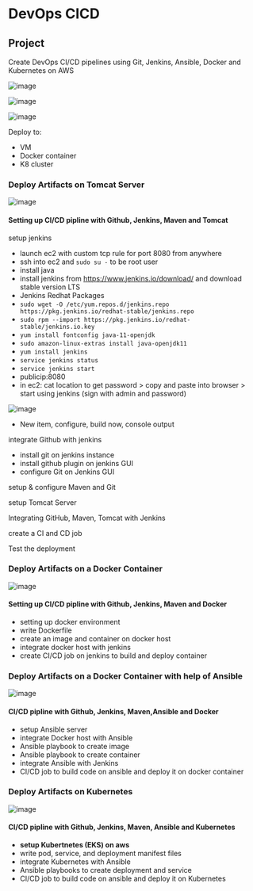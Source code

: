 # DevOps CICD

## Project 

Create DevOps CI/CD pipelines using Git, Jenkins, Ansible, Docker and Kubernetes on AWS

![image](https://user-images.githubusercontent.com/104793540/194310307-efd8ff91-56c3-4c75-8226-f6eb71407a20.png)

![image](https://user-images.githubusercontent.com/104793540/194337354-72e003b0-5d73-4621-b2d1-a701718dc6ed.png)


![image](https://user-images.githubusercontent.com/104793540/194337681-35f4c182-8aef-4f04-bfa7-9baf2010c0bf.png)

Deploy to:
- VM 
- Docker container 
- K8 cluster 

### Deploy Artifacts on Tomcat Server 

![image](https://user-images.githubusercontent.com/104793540/194319019-9de43938-0d6a-4ced-89fa-6c5e7ba7c763.png)

#### Setting up CI/CD pipline with Github, Jenkins, Maven and Tomcat
setup jenkins 
- launch ec2 with custom tcp rule for port 8080 from anywhere 
- ssh into ec2 and `sudo su -` to be root user 
- install java 
- install jenkins from https://www.jenkins.io/download/ and download stable version LTS
- Jenkins Redhat Packages 
- `sudo wget -O /etc/yum.repos.d/jenkins.repo https://pkg.jenkins.io/redhat-stable/jenkins.repo`
- `sudo rpm --import https://pkg.jenkins.io/redhat-stable/jenkins.io.key`
- `yum install fontconfig java-11-openjdk`
- `sudo amazon-linux-extras install java-openjdk11`
- `yum install jenkins`
- `service jenkins status`
- `service jenkins start`
- publicip:8080
- in ec2: cat location to get password > copy and paste into browser > start using jenkins (sign with admin and password)

![image](https://user-images.githubusercontent.com/104793540/194350154-74031d57-2552-46b8-b01c-feca4c0d7055.png)

- New item, configure, build now, console output 

integrate Github with jenkins 

- install git on jenkins instance 
- install github plugin on jenkins GUI 
- configure Git on Jenkins GUI

setup & configure Maven and Git 

setup Tomcat Server 

Integrating GitHub, Maven, Tomcat with Jenkins 

create a CI and CD job 

Test the deployment 

### Deploy Artifacts on a Docker Container 

![image](https://user-images.githubusercontent.com/104793540/194319652-b6bbaa43-c4b6-43f1-9e37-4cfafadd6e00.png)

#### Setting up CI/CD pipline with Github, Jenkins, Maven and Docker
- setting up docker environment 
- write Dockerfile 
- create an image and container on docker host 
- integrate docker host with jenkins 
- create CI/CD job on jenkins to build and deploy container 

### Deploy Artifacts on a Docker Container with help of Ansible 

![image](https://user-images.githubusercontent.com/104793540/194320867-21e66ab0-d606-4b98-9640-8f6c7b3926f2.png)

#### CI/CD pipline with Github, Jenkins, Maven,Ansible and Docker
- setup Ansible server
- integrate Docker host with Ansible 
- Ansible playbook to create image 
- Ansible playbook to create container 
- integrate Ansible with Jenkins 
- CI/CD job to build code on ansible and deploy it on docker container 

### Deploy Artifacts on Kubernetes  

![image](https://user-images.githubusercontent.com/104793540/194322662-e11d6a42-6863-48c0-a89e-130e0657b9e8.png)

#### CI/CD pipline with Github, Jenkins, Maven, Ansible and Kubernetes 
- **setup Kubertnetes (EKS) on aws**
- write pod, service, and deployment manifest files
- integrate Kubernetes with Ansible 
- Ansible playbooks to create deployment and service 
- CI/CD job to build code on ansible and deploy it on Kubernetes 
